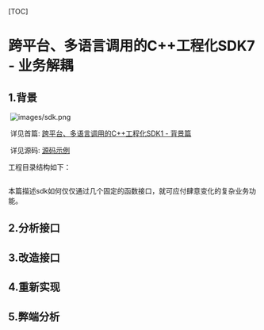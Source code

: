 [TOC]

# 跨平台、多语言调用的C++工程化SDK7 - 业务解耦

## 1.背景

​	![images/sdk.png](/Users/jevstein/Desktop/studio/YiTechStudio/JvtStudio/mutil-platform-cpp/doc/book/images/sdk.png)

​	详见首篇: [跨平台、多语言调用的C++工程化SDK1 - 背景篇](file:///1.背景.md)

​	详见源码: [源码示例](sss)

工程目录结构如下：

```c++

```

本篇描述sdk如何仅仅通过几个固定的函数接口，就可应付肆意变化的复杂业务功能。

## 2.分析接口

## 3.改造接口

## 4.重新实现

## 5.弊端分析
